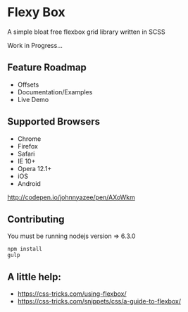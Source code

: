 # Flexy Box

A simple bloat free flexbox grid library written in SCSS

Work in Progress...

## Feature Roadmap
* Offsets
* Documentation/Examples
* Live Demo


## Supported Browsers
* Chrome
* Firefox
* Safari
* IE 10+
* Opera 12.1+
* iOS
* Android

http://codepen.io/johnnyazee/pen/AXoWkm

## Contributing
You must be running nodejs version => 6.3.0
```
npm install
gulp
```

## A little help:
* https://css-tricks.com/using-flexbox/
* https://css-tricks.com/snippets/css/a-guide-to-flexbox/